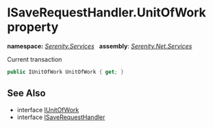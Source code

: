 # ISaveRequestHandler.UnitOfWork property
**namespace:** *[Serenity.Services](../../README.md#serenity.services-namespace)*   **assembly**: *[Serenity.Net.Services](../../README.md)*

Current transaction

```csharp
public IUnitOfWork UnitOfWork { get; }
```

## See Also

* interface [IUnitOfWork](../Serenity.Net.Data/../../Serenity.Data/IUnitOfWork.md)
* interface [ISaveRequestHandler](../ISaveRequestHandler.md)